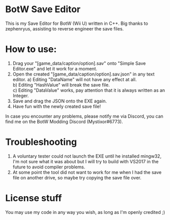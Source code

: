# BotW Save Editor
This is my Save Editor for BotW (Wii U) written in C++.
Big thanks to zephenryus, assisting to reverse engineer the save files.

# How to use:
1.  Drag your "\[game_data/caption/option\].sav" onto "Simple Save Editor.exe" and let it work for a moment.
2.  Open the created "\[game_data/caption/option\].sav.json" in any text editor.
  a)  Editing "DataName" will not have any effect at all.<br />
  b)  Editing "HashValue" will break the save file.<br />
  c)  Editing "DataValue" works, pay attention that it is always written as an Integer.
3.  Save and drag the JSON onto the EXE again.
4.  Have fun with the newly created save file!

In case you encounter any problems, please notify me via Discord, you can find me on the BotW Modding Discord (Mystixor#6773).

# Troubleshooting
1.  A voluntary tester could not launch the EXE until he installed mingw32, I'm not sure what it was about but I will try to build with VS2017 in the future to avoid compiler problems.
2.  At some point the tool did not want to work for me when I had the save file on another drive, so maybe try copying the save file over.

# License stuff
You may use my code in any way you wish, as long as I'm openly credited ;)
